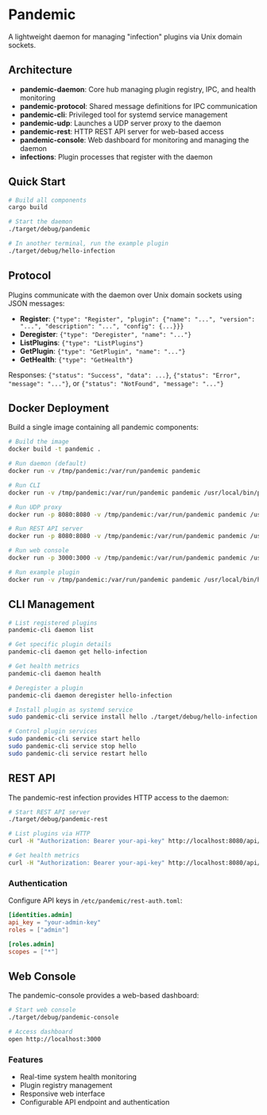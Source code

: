 # Pandemic

A lightweight daemon for managing "infection" plugins via Unix domain sockets.

## Architecture

- **pandemic-daemon**: Core hub managing plugin registry, IPC, and health monitoring
- **pandemic-protocol**: Shared message definitions for IPC communication  
- **pandemic-cli**: Privileged tool for systemd service management
- **pandemic-udp**: Launches a UDP server proxy to the daemon
- **pandemic-rest**: HTTP REST API server for web-based access
- **pandemic-console**: Web dashboard for monitoring and managing the daemon
- **infections**: Plugin processes that register with the daemon

## Quick Start

```bash
# Build all components
cargo build

# Start the daemon
./target/debug/pandemic

# In another terminal, run the example plugin
./target/debug/hello-infection
```

## Protocol

Plugins communicate with the daemon over Unix domain sockets using JSON messages:

- **Register**: `{"type": "Register", "plugin": {"name": "...", "version": "...", "description": "...", "config": {...}}}`
- **Deregister**: `{"type": "Deregister", "name": "..."}`
- **ListPlugins**: `{"type": "ListPlugins"}`
- **GetPlugin**: `{"type": "GetPlugin", "name": "..."}`
- **GetHealth**: `{"type": "GetHealth"}`

Responses: `{"status": "Success", "data": ...}`, `{"status": "Error", "message": "..."}`, or `{"status": "NotFound", "message": "..."}`

## Docker Deployment

Build a single image containing all pandemic components:

```bash
# Build the image
docker build -t pandemic .

# Run daemon (default)
docker run -v /tmp/pandemic:/var/run/pandemic pandemic

# Run CLI
docker run -v /tmp/pandemic:/var/run/pandemic pandemic /usr/local/bin/pandemic-cli daemon list

# Run UDP proxy
docker run -p 8080:8080 -v /tmp/pandemic:/var/run/pandemic pandemic /usr/local/bin/pandemic-udp

# Run REST API server
docker run -p 8080:8080 -v /tmp/pandemic:/var/run/pandemic pandemic /usr/local/bin/pandemic-rest

# Run web console
docker run -p 3000:3000 -v /tmp/pandemic:/var/run/pandemic pandemic /usr/local/bin/pandemic-console

# Run example plugin
docker run -v /tmp/pandemic:/var/run/pandemic pandemic /usr/local/bin/hello-infection
```

## CLI Management

```bash
# List registered plugins
pandemic-cli daemon list

# Get specific plugin details
pandemic-cli daemon get hello-infection

# Get health metrics
pandemic-cli daemon health

# Deregister a plugin
pandemic-cli daemon deregister hello-infection

# Install plugin as systemd service
sudo pandemic-cli service install hello ./target/debug/hello-infection

# Control plugin services
sudo pandemic-cli service start hello
sudo pandemic-cli service stop hello
sudo pandemic-cli service restart hello
```

## REST API

The pandemic-rest infection provides HTTP access to the daemon:

```bash
# Start REST API server
./target/debug/pandemic-rest

# List plugins via HTTP
curl -H "Authorization: Bearer your-api-key" http://localhost:8080/api/plugins

# Get health metrics
curl -H "Authorization: Bearer your-api-key" http://localhost:8080/api/health
```

### Authentication

Configure API keys in `/etc/pandemic/rest-auth.toml`:

```toml
[identities.admin]
api_key = "your-admin-key"
roles = ["admin"]

[roles.admin]
scopes = ["*"]
```

## Web Console

The pandemic-console provides a web-based dashboard:

```bash
# Start web console
./target/debug/pandemic-console

# Access dashboard
open http://localhost:3000
```

### Features
- Real-time system health monitoring
- Plugin registry management
- Responsive web interface
- Configurable API endpoint and authentication